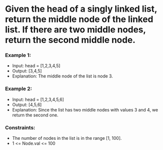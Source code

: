 # Given the head of a singly linked list, return the middle node of the linked list. If there are two middle nodes, return the second middle node.

### Example 1:
- Input: head = [1,2,3,4,5]
- Output: [3,4,5]
- Explanation: The middle node of the list is node 3.

### Example 2:
- Input: head = [1,2,3,4,5,6]
- Output: [4,5,6]
- Explanation: Since the list has two middle nodes with values 3 and 4, we return the second one.

### Constraints:
- The number of nodes in the list is in the range [1, 100].
- 1 <= Node.val <= 100